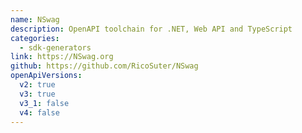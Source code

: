 ```yaml
---
name: NSwag
description: OpenAPI toolchain for .NET, Web API and TypeScript
categories:
  - sdk-generators
link: https://NSwag.org
github: https://github.com/RicoSuter/NSwag
openApiVersions:
  v2: true
  v3: true
  v3_1: false
  v4: false
---
```


